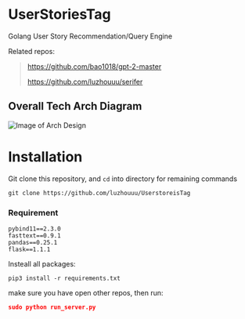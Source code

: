 # UserStoriesTag 

Golang User Story Recommendation/Query Engine

Related repos:
> https://github.com/bao1018/gpt-2-master
>
> https://github.com/luzhouuu/serifer

## Overall Tech Arch Diagram

![Image of Arch Design](https://i.imgur.com/I1Y3GiG.png)

# Installation

Git clone this repository, and `cd` into directory for remaining commands

```
git clone https://github.com/luzhouuu/UserstoreisTag
```

### Requirement

```
pybind11==2.3.0
fasttext==0.9.1
pandas==0.25.1
flask==1.1.1
```
Insteall all packages:

```
pip3 install -r requirements.txt
```

make sure you have open other repos, then run:

```json
sudo python run_server.py
```